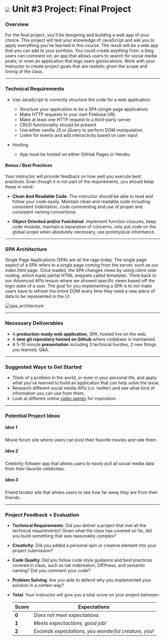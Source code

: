 # ![](https://ga-dash.s3.amazonaws.com/production/assets/logo-9f88ae6c9c3871690e33280fcf557f33.png) Unit #3 Project: Final Project

### Overview

For the final project, you'll be designing and building a web app of your choice. This project will test your knowledge of JavaScript and ask you to apply everything you've learned in this course. The result will be a web app that you can add to your portfolio. You could create anything from: a blog users can comment on; an app that allows users to search for social media posts; or even an application that logs users geolocations. Work with your instructor to create project goals that are realistic given the scope and timing of the class.

---

### Technical Requirements

- Use JavaScript to correctly structure the code for a web application:
  - Structure your application to be a SPA (single page application)
  - Make HTTP requests to your own Firebase URL
  - Make at least one HTTP request to a third-party server
  - CRUD functionality should be present
  - Use either vanilla JS or jQuery to perform DOM manipulation
  - Listen for events and add interactivity based on user input

- Hosting
  - App must be hosted on either GitHub Pages or Heroku

#### Bonus / Best Practices

  Your instructor will provide feedback on how well you execute best practices. Even though it is not part of the requirements, you should keep these in mind:

  - __Clean And Readable Code__. The instructor should be able to read and follow your code easily.  Maintain clean and readable code including: consistent indentation, code commenting and use of proper and consistent naming conventions.

  - __Object Oriented and/or Functional__. Implement function closures, keep code modular, maintain a separation of concerns, only put code on the global scope when absolutely necessary, use prototypical inheritance.

---

### SPA Architecture

Single Page Applications (SPA) are all the rage today. The single page aspect of a SPA refers to a single page coming from the server, such as our _index.html_ page.  Once loaded, the SPA changes views by using _client-side_ routing, which loads partial HTML snippets called templates. Think back to our _Advanced APIs_ lesson where we showed specific views based off the login state of a user. The goal for you implementing a SPA is to not make users have to refresh the entire DOM every time they need a new piece of data to be represented in the UI.

![spa_architecture](https://cloud.githubusercontent.com/assets/25366/8970635/896c4cce-35ff-11e5-96b2-ef7e62784764.png)

---

### Necessary Deliverables

* A **production ready web application**, SPA, hosted live on the web.
* A  **new git repository hosted on Github** where codebase is maintained.
* A 5-10 minute **presentation** including 3 technical hurdles, 2 new things you learned, Q&A.

---

### Suggested Ways to Get Started

- Think of a problem in the world, or even in your personal life, and apply what you've learned to build an application that can help solve the issue.
- Research different social media APIs (i.e. twitter) and see what kind of information you can use from them.
- Look at different online [video games](http://phaser.io/examples) for inspiration.

---

### Potential Project Ideas

##### Idea 1
Movie forum site where users can post their favorite movies and rate them.

##### Idea 2
Celebrity follower app that allows users to easily pull all social media data from their favorite celebrities.

##### Idea 3
Friend locator site that allows users to see how far away they are from their friends.

---

### Project Feedback + Evaluation

* __Technical Requirements__: Did you deliver a project that met all the technical requirements? Given what the class has covered so far, did you build something that was reasonably complex?

* __Creativity__: Did you added a personal spin or creative element into your project submission?

* __Code Quality__: Did you follow code style guidance and best practices covered in class, such as tab indentation, DRYness, and semantic naming? Did you comment your code?

* __Problem Solving__: Are you able to defend why you implemented your solution in a certain way?

* __Total__: Your instructor will give you a total score on your project between:

    Score | Expectations
    ----- | ------------
    **0** | _Does not meet expectations._
    **1** | _Meets expectactions, good job!_
    **2** | _Exceeds expectations, you wonderful creature, you!_

